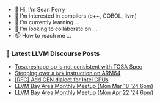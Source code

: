 - 👋 Hi, I’m Sean Perry
- 👀 I’m interested in compilers (c++, COBOL, llvm)
- 🌱 I’m currently learning ...
- 💞️ I’m looking to collaborate on ...
- 📫 How to reach me ...

<!---
s66perry/s66perry is a ✨ special ✨ repository because its `README.md` (this file) appears on your GitHub profile.
You can click the Preview link to take a look at your changes.
--->
### 📕 Latest LLVM Discourse Posts

<!-- DISCOURSE-LLVM:START -->
- [Tosa.reshape op is not consistent with TOSA Spec](https://discourse.llvm.org/t/tosa-reshape-op-is-not-consistent-with-tosa-spec/78442#post_2)
- [Stepping over a `brk` instruction on ARM64](https://discourse.llvm.org/t/stepping-over-a-brk-instruction-on-arm64/69766#post_8)
- [[RFC] Add GEN dialect for Intel GPUs](https://discourse.llvm.org/t/rfc-add-gen-dialect-for-intel-gpus/76753?page=3#post_55)
- [LLVM Bay Area Monthly Meetup &lpar;Mon Mar 18 ‘24 6pm&rpar;](https://discourse.llvm.org/t/llvm-bay-area-monthly-meetup-mon-mar-18-24-6pm/77461#post_3)
- [LLVM Bay Area Monthly Meetup &lpar;Mon Apr 22 ‘24 6pm&rpar;](https://discourse.llvm.org/t/llvm-bay-area-monthly-meetup-mon-apr-22-24-6pm/78445#post_1)
<!-- DISCOURSE-LLVM:END -->
